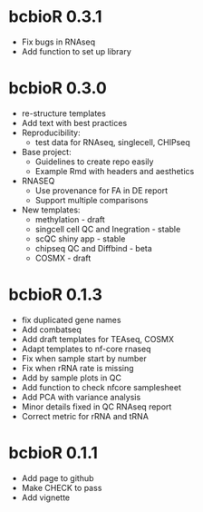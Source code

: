 # bcbioR 0.3.1

- Fix bugs in RNAseq
- Add function to set up library

# bcbioR 0.3.0

* re-structure templates
* Add text with best practices
* Reproducibility:
  * test data for RNAseq, singlecell, CHIPseq
* Base project:
  * Guidelines to create repo easily
  * Example Rmd with headers and aesthetics
* RNASEQ
  * Use provenance for FA in DE report
  * Support multiple comparisons
* New templates:
  * methylation - draft
  * singcell cell QC and Inegration - stable
  * scQC shiny app - stable
  * chipseq QC and Diffbind - beta
  * COSMX - draft

# bcbioR 0.1.3

* fix duplicated gene names
* Add combatseq
* Add draft templates for TEAseq, COSMX
* Adapt templates to nf-core rnaseq
* Fix when sample start by number
* Fix when rRNA rate is missing
* Add by sample plots in QC
* Add function to check nfcore samplesheet
* Add PCA with variance analysis
* Minor details fixed in QC RNAseq report
* Correct metric for rRNA and tRNA

# bcbioR 0.1.1

* Add page to github
* Make CHECK to pass
* Add vignette
